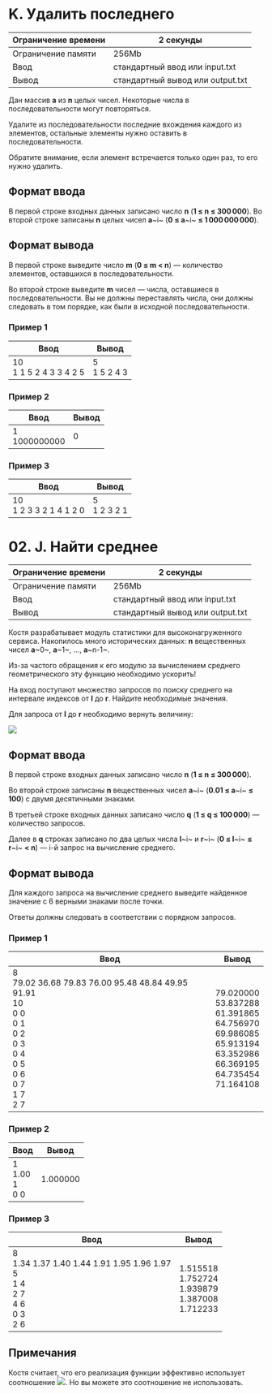 # K. Удалить последнего

| Ограничение времени | 2 секунды                                    |
| ------------------------------------- | --------------------------------------------------- |
| Ограничение памяти   | 256Mb                                               |
| Ввод                              | стандартный ввод или input.txt    |
| Вывод                            | стандартный вывод или output.txt |

Дан массив **a** из **n** целых чисел. Некоторые числа в последовательности могут повторяться.

Удалите из последовательности последние вхождения каждого из элементов, остальные элементы нужно оставить в последовательности.

Обратите внимание, если элемент встречается только один раз, то его нужно удалить.

## Формат ввода

В первой строке входных данных записано число **n** (**1 ≤ n ≤ 300 000**). Во второй строке записаны **n** целых чисел **a**~i~ (**0 ≤ a**~i~ **≤ 1 000 000 000**).

## Формат вывода

В первой строке выведите число **m** (**0 ≤ m < n**) — количество элементов, оставшихся в последовательности.

Во второй строке выведите **m** чисел — числа, оставшиеся в последовательности. Вы не должны переставлять числа, они должны следовать в том порядке, как были в исходной последовательности.

### Пример 1

| Ввод | Вывод |
| -| - |
|10 <br> 1 1 5 2 4 3 3 4 2 5 | 5 <br> 1 5 2 4 3 |


### Пример 2

| Ввод | Вывод |
| -| - |
1 <br> 1000000000 | 0

### Пример 3

| Ввод | Вывод |
| -| - |
10 <br> 1 2 3 3 2 1 4 1 2 0 | 5 <br> 1 2 3 2 1


# 02. J. Найти среднее

| Ограничение времени | 2 секунды |
| - | - |
| Ограничение памяти | 256Mb |
| Ввод| стандартный ввод или input.txt|
| Вывод| стандартный вывод или output.txt |

Костя разрабатывает модуль статистики для высоконагруженного сервиса. Накопилось много исторических данных: **n** вещественных чисел **a**~0~, **a**~1~, …, **a**~n-1~.

Из-за частого обращения к его модулю за вычислением среднего геометрического эту функцию необходимо ускорить!

На вход поступают множество запросов по поиску среднего на интервале индексов от **l** до **r**. Найдите необходимые значения.

Для запроса от **l** до **r** необходимо вернуть величину:

![](https://contest.yandex.ru/testsys/tex/render/XHNxcnRbci1sKzFde2FfbCBcY2RvdCBhX3tsKzF9IFxjZG90IFxsZG90cyBcY2RvdCBhX3J9.png)

## Формат ввода

В первой строке входных данных записано число **n** (**1 ≤ n ≤ 300 000**).

Во второй строке записаны **n** вещественных чисел **a**~i~ (**0.01 ≤ a**~i~ **≤ 100**) с двумя десятичными знаками.

В третьей строке входных данных записано число **q** (**1 ≤ q ≤ 100 000**) — количество запросов.

Далее в **q** строках записано по два целых числа **l**~i~ и **r**~i~ (**0 ≤ l**~i~ **≤ r**~i~ **< n**) — i-й запрос на вычисление среднего.

## Формат вывода

Для каждого запроса на вычисление среднего выведите найденное значение с 6 верными знаками после точки.

Ответы должны следовать в соответствии с порядком запросов.

### Пример 1

| Ввод | Вывод |
| -| - |
8 <br> 79.02 36.68 79.83 76.00 95.48 48.84 49.95 91.91 <br> 10 <br> 0 0 <br> 0 1 <br> 0 2 <br> 0 3 <br> 0 4 <br> 0 5 <br> 0 6 <br> 0 7  <br> 1 7 <br> 2 7 | 79.020000  <br> 53.837288  <br> 61.391865  <br> 64.756970  <br> 69.986085  <br> 65.913194  <br> 63.352986  <br> 66.369195  <br> 64.735454  <br> 71.164108  <br>
### Пример 2

| Ввод | Вывод |
| -| - |
1  <br> 1.00  <br> 1  <br> 0 0 | 1.000000

### Пример 3
| Ввод | Вывод |
| -| - |
8<br>1.34 1.37 1.40 1.44 1.91 1.95 1.96 1.97<br>5<br>1 4 <br>2 7 <br>4 6 <br>0 3 <br>2 6 |1.515518<br>1.752724<br>1.939879<br>1.387008<br>1.712233

## Примечания

Костя считает, что его реализация функции эффективно использует соотношение ![](https://contest.yandex.ru/testsys/tex/render/eHk9ZV57XGxuIHgrXGxuIHl9.png). Но вы можете это соотношение не использовать.

